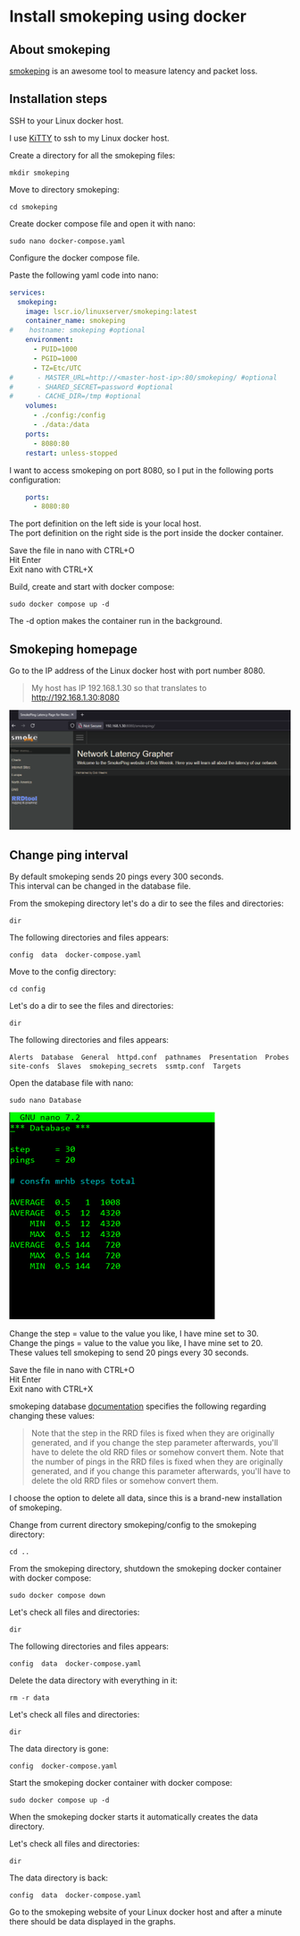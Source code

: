 # Install smokeping using docker

## About smokeping

[smokeping](https://oss.oetiker.ch/smokeping/) is an awesome tool to measure latency and packet loss.

## Installation steps

SSH to your Linux docker host.

I use [KiTTY](https://www.9bis.net/kitty/index.html#!index.md) to ssh to my Linux docker host.

Create a directory for all the smokeping files:

```console
mkdir smokeping
```

Move to directory smokeping:

```console
cd smokeping
```

Create docker compose file and open it with nano:

```console
sudo nano docker-compose.yaml
```

Configure the docker compose file.

Paste the following yaml code into nano:

```yaml
services:
  smokeping:
    image: lscr.io/linuxserver/smokeping:latest
    container_name: smokeping
#    hostname: smokeping #optional
    environment:
      - PUID=1000
      - PGID=1000
      - TZ=Etc/UTC
#      - MASTER_URL=http://<master-host-ip>:80/smokeping/ #optional
#      - SHARED_SECRET=password #optional
#      - CACHE_DIR=/tmp #optional
    volumes:
      - ./config:/config
      - ./data:/data
    ports:
      - 8080:80
    restart: unless-stopped
```

I want to access smokeping on port 8080, so I put in the following ports configuration:

```yaml  
    ports:
      - 8080:80
```

The port definition on the left side is your local host.  
The port definition on the right side is the port inside the docker container.

Save the file in nano with CTRL+O  
Hit Enter  
Exit nano with CTRL+X

Build, create and start with docker compose:

```console
sudo docker compose up -d
```

The -d option makes the container run in the background.

## Smokeping homepage

Go to the IP address of the Linux docker host with port number 8080.  
>My host has IP 192.168.1.30 so that translates to <http://192.168.1.30:8080>

[![smokeping homepage](./smokeping-homepage.png)](./smokeping-homepage.png)

## Change ping interval

By default smokeping sends 20 pings every 300 seconds.  
This interval can be changed in the database file.

From the smokeping directory let's do a dir to see the files and directories:

```console
dir
```

The following directories and files appears:

```console
config  data  docker-compose.yaml
```

Move to the config directory:

```console
cd config
```

Let's do a dir to see the files and directories:

```console
dir
```

The following directories and files appears:

```console
Alerts  Database  General  httpd.conf  pathnames  Presentation  Probes  site-confs  Slaves  smokeping_secrets  ssmtp.conf  Targets
```

Open the database file with nano:

```console
sudo nano Database
```

[![smokeping database file in nano](./smokeping-database.png)](./smokeping-database.png)

Change the step = value to the value you like, I have mine set to 30.  
Change the pings = value to the value you like, I have mine set to 20.  
These values tell smokeping to send 20 pings every 30 seconds.

Save the file in nano with CTRL+O  
Hit Enter  
Exit nano with CTRL+X

smokeping database [documentation](https://oss.oetiker.ch/smokeping/doc/smokeping_config.en.html) specifies the following regarding changing these values:

>Note that the step in the RRD files is fixed when they are originally generated, and if you change the step parameter afterwards, you'll have to delete the old RRD files or somehow convert them.
>Note that the number of pings in the RRD files is fixed when they are originally generated, and if you change this parameter afterwards, you'll have to delete the old RRD files or somehow convert them.

I choose the option to delete all data, since this is a brand-new installation of smokeping.

Change from current directory smokeping/config to the smokeping directory:

```console
cd ..
```

From the smokeping directory, shutdown the smokeping docker container with docker compose:

```console
sudo docker compose down
```

Let's check all files and directories:

```console
dir
```

The following directories and files appears:

```console
config  data  docker-compose.yaml
```

Delete the data directory with everything in it:

```console
rm -r data
```

Let's check all files and directories:

```console
dir
```

The data directory is gone:

```console
config  docker-compose.yaml
```

Start the smokeping docker container with docker compose:

```console
sudo docker compose up -d
```

When the smokeping docker starts it automatically creates the data directory.

Let's check all files and directories:

```console
dir
```

The data directory is back:

```console
config  data  docker-compose.yaml
```

Go to the smokeping website of your Linux docker host and after a minute there should be data displayed in the graphs.
